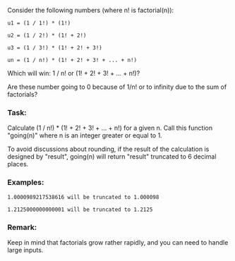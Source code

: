 Consider the following numbers (where n! is factorial(n)):
```
u1 = (1 / 1!) * (1!)
```
```
u2 = (1 / 2!) * (1! + 2!)
```
```
u3 = (1 / 3!) * (1! + 2! + 3!)
```
```
un = (1 / n!) * (1! + 2! + 3! + ... + n!)
```

Which will win: 1 / n! or (1! + 2! + 3! + ... + n!)?

Are these number going to 0 because of 1/n! or to infinity due to the sum of factorials?

### Task:

Calculate (1 / n!) * (1! + 2! + 3! + ... + n!) for a given n. Call this function "going(n)" where n is an integer greater or equal to 1.

To avoid discussions about rounding, if the result of the calculation is designed by "result", going(n) will return "result" truncated to 6 decimal places.

### Examples:
```
1.0000989217538616 will be truncated to 1.000098
```
```
1.2125000000000001 will be truncated to 1.2125
```

### Remark:

Keep in mind that factorials grow rather rapidly, and you can need to handle large inputs.